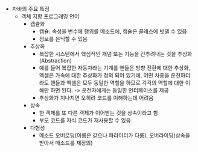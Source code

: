 - 자바의 주요 특징
	- 객체 지향 프로그래밍 언어
		- 캡슐화
			- 캡슐: 속성을 변수에 행위를 메소드에, 캡슐은 클래스에 빗댈 수 있음
			- 정보를 은닉할 수 있음
		- 추상화
			- 복잡한 시스템에서 핵심적인 개념 또는 기능을 간추려내는 것을 추상화(Abstraction)
			- 예를 들어 복잡한 자동차라는 기계를 핸들은 방향 전환에 대한 추상화, 엑셀은 가속에 대한 추상화가 정의 되어 있기에, 어떤 차종을 운전하더라도 핸들과 엑셀은 모두 동일한 역할을 하므로 각각의 역할에 대한 이해만 하면 된다. -> 운전자에게는 동일한 인터페이스를 제공
			- 추상화가 지나치면 오히려 코드를 이해하는데 어려움
		- 상속
			- 한 객체를 또 다른 객체가 이어받는 것을 상속이라고 함
			- 부모 코드를 자식 코드가 재사용할 수 있음
		- 다형성
			- 메소드 오버로딩(이름은 같으나 파라미터가 다름), 오버라이딩(상속을 받아서 메소드를 재정의)